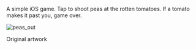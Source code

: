 A simple iOS game. Tap to shoot peas at the rotten tomatoes.  If a tomato makes it past you, game over.

![peas_out](https://cloud.githubusercontent.com/assets/12720744/17677487/d5e1c4ec-62e7-11e6-8ccf-579f3deb0f41.gif)


Original artwork
